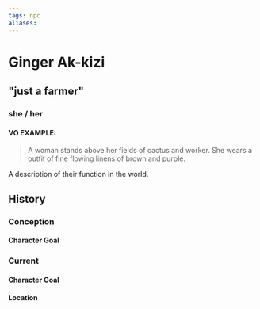 ```yaml
---
tags: npc
aliases:
---
```

# Ginger Ak-kizi
## "just a farmer"
### she / her
#### VO EXAMPLE:

> A woman stands above her fields of cactus and worker. She wears a outfit of fine flowing linens of brown and purple.

A description of their function in the world.
## History
### Conception
#### Character Goal
### Current
#### Character Goal
#### Location